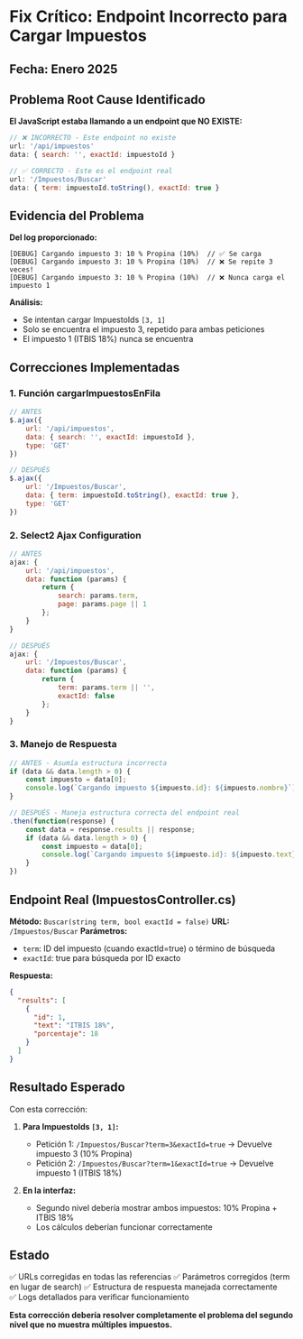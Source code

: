# Fix Crítico: Endpoint Incorrecto para Cargar Impuestos

## Fecha: Enero 2025

## Problema Root Cause Identificado

**El JavaScript estaba llamando a un endpoint que NO EXISTE:**

```javascript
// ❌ INCORRECTO - Este endpoint no existe
url: '/api/impuestos'
data: { search: '', exactId: impuestoId }

// ✅ CORRECTO - Este es el endpoint real
url: '/Impuestos/Buscar'
data: { term: impuestoId.toString(), exactId: true }
```

## Evidencia del Problema

**Del log proporcionado:**
```
[DEBUG] Cargando impuesto 3: 10 % Propina (10%)  // ✅ Se carga
[DEBUG] Cargando impuesto 3: 10 % Propina (10%)  // ❌ Se repite 3 veces!
[DEBUG] Cargando impuesto 3: 10 % Propina (10%)  // ❌ Nunca carga el impuesto 1
```

**Análisis:**
- Se intentan cargar ImpuestoIds `[3, 1]` 
- Solo se encuentra el impuesto 3, repetido para ambas peticiones
- El impuesto 1 (ITBIS 18%) nunca se encuentra

## Correcciones Implementadas

### 1. **Función cargarImpuestosEnFila**
```javascript
// ANTES
$.ajax({
    url: '/api/impuestos',
    data: { search: '', exactId: impuestoId },
    type: 'GET'
})

// DESPUÉS  
$.ajax({
    url: '/Impuestos/Buscar',
    data: { term: impuestoId.toString(), exactId: true },
    type: 'GET'
})
```

### 2. **Select2 Ajax Configuration**
```javascript
// ANTES
ajax: {
    url: '/api/impuestos',
    data: function (params) {
        return {
            search: params.term,
            page: params.page || 1
        };
    }
}

// DESPUÉS
ajax: {
    url: '/Impuestos/Buscar',
    data: function (params) {
        return {
            term: params.term || '',
            exactId: false
        };
    }
}
```

### 3. **Manejo de Respuesta**
```javascript
// ANTES - Asumía estructura incorrecta
if (data && data.length > 0) {
    const impuesto = data[0];
    console.log(`Cargando impuesto ${impuesto.id}: ${impuesto.nombre}`);
}

// DESPUÉS - Maneja estructura correcta del endpoint real
.then(function(response) {
    const data = response.results || response;
    if (data && data.length > 0) {
        const impuesto = data[0];
        console.log(`Cargando impuesto ${impuesto.id}: ${impuesto.text}`);
    }
})
```

## Endpoint Real (ImpuestosController.cs)

**Método:** `Buscar(string term, bool exactId = false)`
**URL:** `/Impuestos/Buscar`
**Parámetros:**
- `term`: ID del impuesto (cuando exactId=true) o término de búsqueda
- `exactId`: true para búsqueda por ID exacto

**Respuesta:**
```json
{
  "results": [
    {
      "id": 1,
      "text": "ITBIS 18%",
      "porcentaje": 18
    }
  ]
}
```

## Resultado Esperado

Con esta corrección:

1. **Para ImpuestoIds `[3, 1]`:**
   - Petición 1: `/Impuestos/Buscar?term=3&exactId=true` → Devuelve impuesto 3 (10% Propina)
   - Petición 2: `/Impuestos/Buscar?term=1&exactId=true` → Devuelve impuesto 1 (ITBIS 18%)

2. **En la interfaz:**
   - Segundo nivel debería mostrar ambos impuestos: 10% Propina + ITBIS 18%
   - Los cálculos deberían funcionar correctamente

## Estado

✅ URLs corregidas en todas las referencias
✅ Parámetros corregidos (term en lugar de search)
✅ Estructura de respuesta manejada correctamente  
✅ Logs detallados para verificar funcionamiento

**Esta corrección debería resolver completamente el problema del segundo nivel que no muestra múltiples impuestos.**